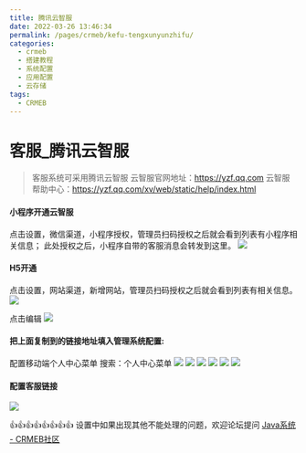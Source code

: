 ```yaml
---
title: 腾讯云智服
date: 2022-03-26 13:46:34
permalink: /pages/crmeb/kefu-tengxunyunzhifu/
categories:
  - crmeb
  - 搭建教程
  - 系统配置
  - 应用配置
  - 云存储
tags:
  - CRMEB
---
```


# **客服_腾讯云智服**

> 客服系统可采用腾讯云智服
> 云智服官网地址：https://yzf.qq.com
> 云智服帮助中心：https://yzf.qq.com/xv/web/static/help/index.html

#### 小程序开通云智服

点击设置，微信渠道，小程序授权，管理员扫码授权之后就会看到列表有小程序相关信息； 此处授权之后，小程序自带的客服消息会转发到这里。
![](https://fastly.jsdelivr.net/gh/xbdazz/mypic/img/202112221256674.png)

#### H5开通

点击设置，网站渠道，新增网站，管理员扫码授权之后就会看到列表有相关信息。
![](https://fastly.jsdelivr.net/gh/xbdazz/mypic/img/202112221252710.png)

点击编辑
![](https://fastly.jsdelivr.net/gh/xbdazz/mypic/img/202112221252563.png)

#### 把上面复制到的链接地址填入管理系统配置:

配置移动端个人中心菜单
搜索：个人中心菜单
![](https://fastly.jsdelivr.net/gh/xbdazz/mypic/img/202112221252543.png)
![](https://fastly.jsdelivr.net/gh/xbdazz/mypic/img/202112221253596.png)
![](https://fastly.jsdelivr.net/gh/xbdazz/mypic/img/202112221253975.png)
![](https://fastly.jsdelivr.net/gh/xbdazz/mypic/img/202112221253925.png)
![](https://fastly.jsdelivr.net/gh/xbdazz/mypic/img/202112221253000.png)
![](https://fastly.jsdelivr.net/gh/xbdazz/mypic/img/202112221253947.png)

#### 配置客服链接

![](https://fastly.jsdelivr.net/gh/xbdazz/mypic/img/202112221253718.png)

👍👍👍👍👍👍👍👍 设置中如果出现其他不能处理的问题，欢迎论坛提问 [Java系统 - CRMEB社区](https://q.crmeb.com/?categoryId=122&sequence=0)